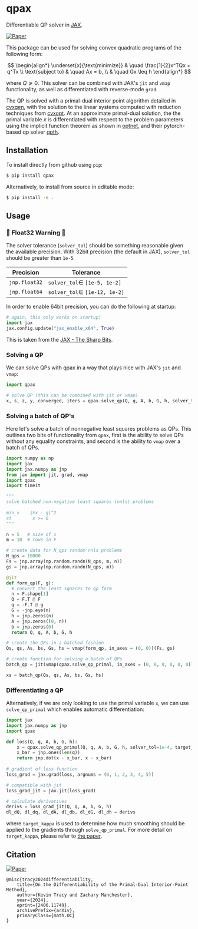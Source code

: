 # qpax
Differentiable QP solver in [JAX](https://github.com/google/jax).

[![Paper](http://img.shields.io/badge/arXiv-2207.00669-B31B1B.svg)](https://arxiv.org/abs/2406.11749)

This package can be used for solving convex quadratic programs of the following form:

$$
\begin{align*}
\underset{x}{\text{minimize}} & \quad \frac{1}{2}x^TQx + q^Tx \\
\text{subject to} & \quad  Ax = b, \\
                  & \quad  Gx \leq h
\end{align*}
$$

where $Q \succeq 0$. This solver can be combined with JAX's `jit` and `vmap` functionality, as well as differentiated with reverse-mode `grad`. 

The QP is solved with a primal-dual interior point algorithm detailed in [cvxgen](https://stanford.edu/~boyd/papers/pdf/code_gen_impl.pdf), with the solution to the linear systems computed with reduction techniques from [cvxopt](http://www.seas.ucla.edu/~vandenbe/publications/coneprog.pdf). At an approximate primal-dual solution, the the primal variable $x$ is differentiated with respect to the problem parameters using the implicit function theorem as shown in [optnet](https://arxiv.org/abs/1703.00443), and their pytorch-based qp solver [qpth](https://github.com/locuslab/qpth).

## Installation

To install directly from github using `pip`:

```bash
$ pip install qpax
```

Alternatively, to install from source in editable mode:

```bash
$ pip install -e .
```

## Usage

### 🚨 Float32 Warning 🚨

The solver tolerance (`solver_tol`) should be something reasonable given the available precision. With 32bit precision (the default in JAX), `solver_tol` should be greater than `1e-5`.

| Precision  | Tolerance   |
|------------|------------|
| `jnp.float32` | `solver_tol`$\in$ `[1e-5, 1e-2]` |
| `jnp.float64` | `solver_tol`$\in$ `[1e-12, 1e-2]`  |

In order to enable 64bit precision, you can do the following at startup:

```python
# again, this only works on startup!
import jax
jax.config.update("jax_enable_x64", True)
```
This is taken from the [JAX - The Sharp Bits](https://jax.readthedocs.io/en/latest/notebooks/Common_Gotchas_in_JAX.html#double-64bit-precision).

### Solving a QP 
We can solve QPs with qpax in a way that plays nice with JAX's `jit` and `vmap`:
```python 
import qpax

# solve QP (this can be combined with jit or vmap)
x, s, z, y, converged, iters = qpax.solve_qp(Q, q, A, b, G, h, solver_tol=1e-6)
```
### Solving a batch of QP's 

Here let's solve a batch of nonnegative least squares problems as QPs. This outlines two bits of functionality from `qpax`, first is the ability to solve QPs without any equality constraints, and second is the ability to `vmap` over a batch of QPs. 

```python 
import numpy as np
import jax 
import jax.numpy as jnp 
from jax import jit, grad, vmap  
import qpax 
import timeit

"""
solve batched non-negative least squares (nnls) problems
 
min_x    |Fx - g|^2 
st        x >= 0 
"""

n = 5   # size of x 
m = 10  # rows in F 

# create data for N_qps random nnls problems  
N_qps = 10000 
Fs = jnp.array(np.random.randn(N_qps, m, n))
gs = jnp.array(np.random.randn(N_qps, m))

@jit
def form_qp(F, g):
  # convert the least squares to qp form 
  n = F.shape[1]
  Q = F.T @ F 
  q = -F.T @ g 
  G = -jnp.eye(n)
  h = jnp.zeros(n)
  A = jnp.zeros((0, n))
  b = jnp.zeros(0)
  return Q, q, A, b, G, h

# create the QPs in a batched fashion 
Qs, qs, As, bs, Gs, hs = vmap(form_qp, in_axes = (0, 0))(Fs, gs)

# create function for solving a batch of QPs 
batch_qp = jit(vmap(qpax.solve_qp_primal, in_axes = (0, 0, 0, 0, 0, 0)))

xs = batch_qp(Qs, qs, As, bs, Gs, hs)
```

### Differentiating a QP 

Alternatively, if we are only looking to use the primal variable `x`, we can use `solve_qp_primal` which enables automatic differentiation:

```python
import jax 
import jax.numpy as jnp 
import qpax 

def loss(Q, q, A, b, G, h):
    x = qpax.solve_qp_primal(Q, q, A, b, G, h, solver_tol=1e-4, target_kappa=1e-3) 
    x_bar = jnp.ones(len(q))
    return jnp.dot(x - x_bar, x - x_bar)
  
# gradient of loss function   
loss_grad = jax.grad(loss, argnums = (0, 1, 2, 3, 4, 5))

# compatible with jit 
loss_grad_jit = jax.jit(loss_grad)

# calculate derivatives 
derivs = loss_grad_jit(Q, q, A, b, G, h)
dl_dQ, dl_dq, dl_dA, dl_db, dl_dG, dl_dh = derivs 
```
where `target_kappa` is used to determine how much smoothing should be applied to the gradients through `solve_qp_primal`. For more detail on `target_kappa`, please refer to [the paper](https://arxiv.org/abs/2406.11749).
## Citation 
[![Paper](http://img.shields.io/badge/arXiv-2207.00669-B31B1B.svg)](https://arxiv.org/abs/2406.11749)
```
@misc{tracy2024differentiability,
    title={On the Differentiability of the Primal-Dual Interior-Point Method},
    author={Kevin Tracy and Zachary Manchester},
    year={2024},
    eprint={2406.11749},
    archivePrefix={arXiv},
    primaryClass={math.OC}
}
```
